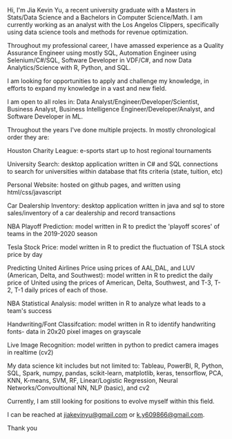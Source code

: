 Hi, I'm Jia Kevin Yu, a recent university graduate with a Masters in Stats/Data Science and a Bachelors in Computer Science/Math. 
I am currently working as an analyst with the Los Angelos Clippers, specifically using data science tools and methods for revenue optimization. 

Throughout my professional career, I have amassed experience as a Quality Assurance Engineer using mostly SQL, Automation Engineer using Selenium/C#/SQL, Software Developer in VDF/C#, and now Data Analytics/Science with R, Python, and SQL.


I am looking for opportunities to apply and challenge my knowledge, in efforts to expand my knowledge in a vast and new field. 

I am open to all roles in: Data Analyst/Engineer/Developer/Scientist, Business Analyst, Business Intelligence Engineer/Developer/Analyst, and Software Developer in ML.

Throughout the years I've done multiple projects. In mostly chronological order they are:

Houston Charity League: e-sports start up to host regional tournaments

University Search: desktop application written in C# and SQL connections to search for universities within database that fits criteria (state, tuition, etc)

Personal Website: hosted on github pages, and written using html/css/javascript

Car Dealership Inventory: desktop application written in java and sql to store sales/inventory of a car dealership and record transactions

NBA Playoff Prediction: model written in R to predict the 'playoff scores' of teams in the 2019-2020 season 

Tesla Stock Price: model written in R to predict the fluctuation of TSLA stock price by day

Predicting United Airlines Price using prices of AAL,DAL, and LUV (American, Delta, and Southwest): model written in R to predict the daily price of United using the prices 
of American, Delta, Southwest, and T-3, T-2, T-1 daily prices of each of those.

NBA Statistical Analysis: model written in R to analyze what leads to a team's success

Handwriting/Font Classifcation: model written in R to identify handwriting fonts- data in 20x20 pixel images on grayscale

Live Image Recognition: model written in python to predict camera images in realtime (cv2)


My data science kit includes but not limited to: Tableau, PowerBI, R, Python, SQL, Spark, numpy, pandas, scikit-learn, matplotlib, keras, tensorflow, PCA, KNN, K-means, SVM, RF, Linear/Logistic Regression, Neural Networks/Convoultional NN, NLP (basic), and cv2


Currently, I am still looking for positions to evolve myself within this field. 

I can be reached at jiakevinyu@gmail.com or k.y609866@gmail.com. 

Thank you
